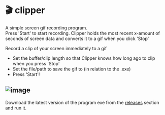 # 🎬 clipper
A simple screen gif recording program.   
Press 'Start' to start recording. Clipper holds the most recent x-amount of seconds of screen data and converts it to a gif when you click 'Stop'

Record a clip of your screen immediately to a gif   
- Set the buffer/clip length so that Clipper knows how long ago to clip when you press 'Stop'
- Set the file/path to save the gif to (in relation to the .exe)
- Press 'Start'!

![image](https://user-images.githubusercontent.com/21296154/226217389-6f3e9eab-0e59-4e5c-b150-a3f7c3fa8a5d.png)
---

Download the latest version of the program exe from the [releases](https://github.com/sagansfault/clipper/releases) section and run it.
